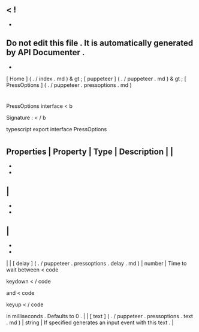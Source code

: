 <
!
-
-
Do
not
edit
this
file
.
It
is
automatically
generated
by
API
Documenter
.
-
-
>
[
Home
]
(
.
/
index
.
md
)
&
gt
;
[
puppeteer
]
(
.
/
puppeteer
.
md
)
&
gt
;
[
PressOptions
]
(
.
/
puppeteer
.
pressoptions
.
md
)
#
#
PressOptions
interface
<
b
>
Signature
:
<
/
b
>
typescript
export
interface
PressOptions
#
#
Properties
|
Property
|
Type
|
Description
|
|
-
-
-
|
-
-
-
|
-
-
-
|
|
[
delay
]
(
.
/
puppeteer
.
pressoptions
.
delay
.
md
)
|
number
|
Time
to
wait
between
<
code
>
keydown
<
/
code
>
and
<
code
>
keyup
<
/
code
>
in
milliseconds
.
Defaults
to
0
.
|
|
[
text
]
(
.
/
puppeteer
.
pressoptions
.
text
.
md
)
|
string
|
If
specified
generates
an
input
event
with
this
text
.
|
